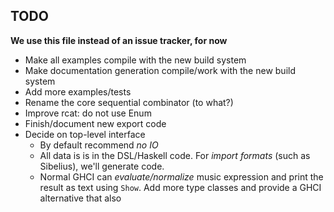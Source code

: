 
## TODO

**We use this file instead of an issue tracker, for now**

- Make all examples compile with the new build system
- Make documentation generation compile/work with the new build system
- Add more examples/tests
- Rename the core sequential combinator (to what?)
- Improve rcat: do not use Enum
- Finish/document new export code
- Decide on top-level interface
  - By default recommend *no IO*
  - All data is is in the DSL/Haskell code. For *import formats* (such as Sibelius), we'll generate code.
  - Normal GHCI can *evaluate/normalize* music expression and print the result as text using `Show`. Add more type classes and provide a GHCI alternative that also
